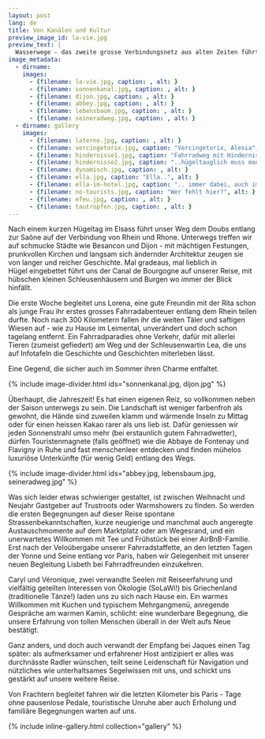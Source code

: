 ```yaml
---
layout: post
lang: de
title: Von Kanälen und Kultur
preview_image_id: la-vie.jpg
preview_text: |
  Wasserwege - das zweite grosse Verbindungsnetz aus alten Zeiten führt uns von Basel nach Paris. Gesäumt von Zeugen reicher Geschichte, begleitet von unerwarteten und herzlichen Begegnungen. Zu dritt dürfen wir die ersten Kilometer dieser grossen Reise erfahren.  
image_metadata:
  - dirname:
    images:
      - {filename: la-vie.jpg, caption: , alt: }
      - {filename: sonnenkanal.jpg, caption: , alt: }
      - {filename: dijon.jpg, caption: , alt: }
      - {filename: abbey.jpg, caption: , alt: }
      - {filename: lebensbaum.jpg, caption: , alt: }
      - {filename: seineradweg.jpg, caption: , alt: }
  - dirname: gallery
    images:
      - {filename: laterne.jpg, caption: , alt: }
      - {filename: vercingetorix.jpg, caption: "Vercingetorix, Alesia", alt: }
      - {filename: hindernisse1.jpg, caption: "Fahrradweg mit Hindernissen..", alt: }
      - {filename: hindernisse2.jpg, caption: "..hügeltauglich muss man sein!", alt: }
      - {filename: dynamisch.jpg, caption: , alt: }
      - {filename: ella.jpg, caption: "Ella..", alt: }
      - {filename: ella-im-hotel.jpg, caption: ".. immer dabei, auch im Hotelzimmer im 2. Stock", alt: }
      - {filename: no-tourists.jpg, caption: "Wer fehlt hier?", alt: }
      - {filename: efeu.jpg, caption: , alt: }
      - {filename: tautropfen.jpg, caption: , alt: }
---
```


Nach einem kurzen Hügeltag im Elsass führt unser Weg dem Doubs entlang zur Saône auf der Verbindung von
Rhein und Rhone. Unterwegs treffen wir auf schmucke Städte wie Besancon und Dijon - mit mächtigen Festungen, prunkvollen Kirchen und langsam sich ändernder Architektur zeugen sie von langer und reicher Geschichte. Mal gradeaus, mal lieblich in  
Hügel eingebettet führt uns der Canal de
Bourgogne auf unserer Reise, mit hübschen kleinen Schleusenhäusern und Burgen wo immer der Blick
hinfällt.

Die erste Woche begleitet uns Lorena, eine gute Freundin mit der Rita schon als junge Frau ihr erstes grosses Fahrradabenteuer entlang dem
Rhein teilen durfte. Noch nach 300 Kilometern fallen ihr die weiten Täler und saftigen Wiesen auf - wie zu Hause im Leimental, unverändert und doch schon tagelang entfernt. Ein Fahrradparadies ohne Verkehr, dafür mit allerlei Tieren (zumeist gefiedert) am Weg und der Schleusenwartin Lea, die uns auf Infotafeln die Geschichte und Geschichten miterleben lässt.

Eine Gegend, die sicher auch im Sommer ihren Charme entfaltet.

{% include image-divider.html ids="sonnenkanal.jpg, dijon.jpg" %}

Überhaupt, die Jahreszeit! Es hat einen eigenen Reiz, so vollkommen neben der Saison unterwegs zu sein. Die Landschaft ist weniger farbenfroh als gewohnt, die Hände sind zuweilen klamm und wärmende Inseln zu Mittag oder für einen heissen Kakao rarer als uns lieb ist. Dafür geniessen wir jeden Sonnenstrahl umso mehr (bei erstaunlich gutem Fahrradwetter), dürfen Touristenmagnete (falls geöffnet) wie die Abbaye de Fontenay und Flavigny in Ruhe und fast menschenleer entdecken und finden mühelos luxuriöse Unterkünfte (für wenig Geld) entlang des Wegs.

{% include image-divider.html ids="abbey.jpg, lebensbaum.jpg, seineradweg.jpg" %}

Was sich leider etwas schwieriger gestaltet, ist zwischen Weihnacht und Neujahr Gastgeber auf Trustroots oder Warmshowers zu finden. So werden die ersten Begegnungen auf dieser Reise spontane Strassenbekanntschaften, kurze neugierige und manchmal auch angeregte Austauschmomente auf dem Marktplatz oder am Wegesrand, und ein unerwartetes Willkommen mit Tee und Frühstück bei einer AirBnB-Familie. Erst nach der Veloübergabe unserer Fahrradstaffette, an den letzten Tagen der Yonne und Seine entlang vor Paris, haben wir Gelegenheit mit
unserer neuen Begleitung Lisbeth bei Fahrradfreunden einzukehren.

Caryl und Véronique, zwei verwandte Seelen mit Reiseerfahrung und vielfältig geteilten Interessen
von Ökologie (SoLaWi!) bis Griechenland (traditionelle Tänze!) laden uns zu sich nach Hause ein. Ein warmes Willkommen mit Kuchen und typischem
Mehrgangmenü, anregende Gespräche am warmen Kamin, schlicht: eine wunderbare Begegnung, die unsere Erfahrung von tollen Menschen überall in der Welt aufs Neue bestätigt.

Ganz anders, und doch auch verwandt der Empfang bei Jaques einen Tag später: als aufmerksamer und erfahrener Host antizipiert er alles was durchnässte Radler wünschen, teilt seine Leidenschaft für Navigation und nützliches wie unterhaltsames Segelwissen mit uns, und schickt uns gestärkt auf unsere weitere Reise.

Von Frachtern begleitet fahren wir die letzten Kilometer bis Paris - Tage ohne pausenlose Pedale, touristische Unruhe aber auch Erholung und
familiäre Begegnungen warten auf uns.

{% include inline-gallery.html collection="gallery" %}